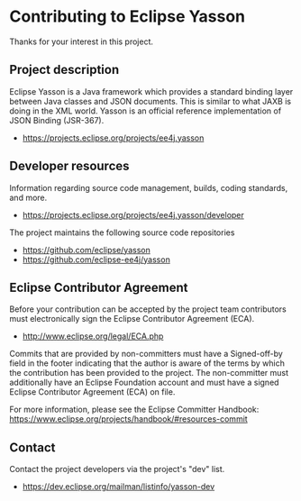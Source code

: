 # Contributing to Eclipse Yasson

Thanks for your interest in this project.

## Project description

Eclipse Yasson is a Java framework which provides a standard binding layer
between Java classes and JSON documents. This is similar to what JAXB is doing
in the XML world. Yasson is an official reference implementation of JSON Binding
(JSR-367).

* https://projects.eclipse.org/projects/ee4j.yasson

## Developer resources

Information regarding source code management, builds, coding standards, and
more.

* https://projects.eclipse.org/projects/ee4j.yasson/developer

The project maintains the following source code repositories

* https://github.com/eclipse/yasson
* https://github.com/eclipse-ee4j/yasson

## Eclipse Contributor Agreement

Before your contribution can be accepted by the project team contributors must
electronically sign the Eclipse Contributor Agreement (ECA).

* http://www.eclipse.org/legal/ECA.php

Commits that are provided by non-committers must have a Signed-off-by field in
the footer indicating that the author is aware of the terms by which the
contribution has been provided to the project. The non-committer must
additionally have an Eclipse Foundation account and must have a signed Eclipse
Contributor Agreement (ECA) on file.

For more information, please see the Eclipse Committer Handbook:
https://www.eclipse.org/projects/handbook/#resources-commit

## Contact

Contact the project developers via the project's "dev" list.

* https://dev.eclipse.org/mailman/listinfo/yasson-dev